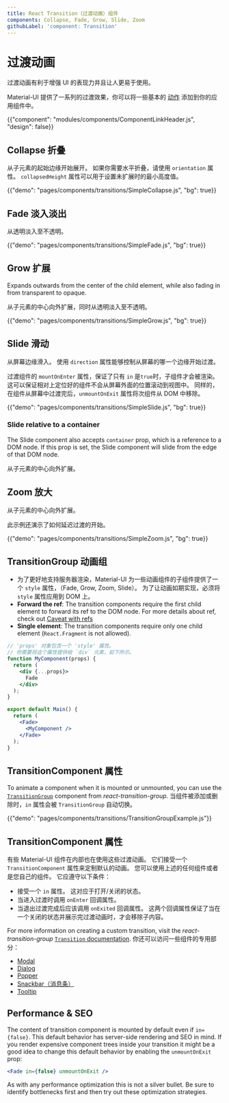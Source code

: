 ```yaml
---
title: React Transition（过渡动画）组件
components: Collapse, Fade, Grow, Slide, Zoom
githubLabel: 'component: Transition'
---
```


# 过渡动画

<p class="description">过渡动画有利于增强 UI 的表现力并且让人更易于使用。</p>

Material-UI 提供了一系列的过渡效果，你可以将一些基本的 [动作](https://material.io/design/motion/) 添加到你的应用组件中。

{{"component": "modules/components/ComponentLinkHeader.js", "design": false}}

## Collapse 折叠

从子元素的起始边缘开始展开。 如果你需要水平折叠，请使用 `orientation` 属性。 `collapsedHeight` 属性可以用于设置未扩展时的最小高度值。

{{"demo": "pages/components/transitions/SimpleCollapse.js", "bg": true}}

## Fade 淡入淡出

从透明淡入至不透明。

{{"demo": "pages/components/transitions/SimpleFade.js", "bg": true}}

## Grow 扩展

Expands outwards from the center of the child element, while also fading in from transparent to opaque.

从子元素的中心向外扩展，同时从透明淡入至不透明。

{{"demo": "pages/components/transitions/SimpleGrow.js", "bg": true}}

## Slide 滑动

从屏幕边缘滑入。 使用 `direction` 属性能够控制从屏幕的哪一个边缘开始过渡。

过渡组件的 `mountOnEnter` 属性，保证了只有 `in` 是`true`时，子组件才会被渲染。 这可以保证相对上定位好的组件不会从屏幕外面的位置滚动到视图中。 同样的， 在组件从屏幕中过渡完后，`unmountOnExit` 属性将次组件从 DOM 中移除。

{{"demo": "pages/components/transitions/SimpleSlide.js", "bg": true}}

### Slide relative to a container

The Slide component also accepts `container` prop, which is a reference to a DOM node. If this prop is set, the Slide component will slide from the edge of that DOM node.

从子元素的中心向外扩展。

## Zoom 放大

从子元素的中心向外扩展。

此示例还演示了如何延迟过渡的开始。

{{"demo": "pages/components/transitions/SimpleZoom.js", "bg": true}}

## TransitionGroup 动画组

- 为了更好地支持服务器渲染，Material-UI 为一些动画组件的子组件提供了一个 `style` 属性，（Fade, Grow, Zoom, Slide）。 为了让动画如期实现，必须将 `style` 属性应用到 DOM 上。
- **Forward the ref**: The transition components require the first child element to forward its ref to the DOM node. For more details about ref, check out [Caveat with refs](/guides/composition/#caveat-with-refs)
- **Single element**: The transition components require only one child element (`React.Fragment` is not allowed).

```jsx
// 'props' 对象包含一个 'style' 属性。
// 你需要将这个属性提供给 `div` 元素，如下所示。
function MyComponent(props) {
  return (
    <div {...props}>
      Fade
    </div>
  );
}

export default Main() {
  return (
    <Fade>
      <MyComponent />
    </Fade>
  );
}
```

## TransitionComponent 属性

To animate a component when it is mounted or unmounted, you can use the [`TransitionGroup`](http://reactcommunity.org/react-transition-group/transition-group/) component from _react-transition-group_. 当组件被添加或删除时，`in` 属性会被 `TransitionGroup` 自动切换。

{{"demo": "pages/components/transitions/TransitionGroupExample.js"}}

## TransitionComponent 属性

有些 Material-UI 组件在内部也在使用这些过渡动画。 它们接受一个 `TransitionComponent` 属性来定制默认的动画。 您可以使用上述的任何组件或者是您自己的组件。 它应遵守以下条件：

- 接受一个 `in` 属性。 这对应于打开/关闭的状态。
- 当进入过渡时调用 `onEnter` 回调属性。
- 当退出过渡完成后应该调用 `onExited` 回调属性。 这两个回调属性保证了当在一个关闭的状态并展示完过渡动画时，才会移除子内容。

For more information on creating a custom transition, visit the _react-transition-group_ [`Transition` documentation](http://reactcommunity.org/react-transition-group/transition/). 你还可以访问一些组件的专用部分：

- [Modal](/components/modal/#transitions)
- [Dialog](/components/dialogs/#transitions)
- [Popper](/components/popper/#transitions)
- [Snackbar（消息条）](/components/snackbars/#transitions)
- [Tooltip](/components/tooltips/#transitions)

## Performance & SEO

The content of transition component is mounted by default even if `in={false}`. This default behavior has server-side rendering and SEO in mind. If you render expensive component trees inside your transition it might be a good idea to change this default behavior by enabling the `unmountOnExit` prop:

```jsx
<Fade in={false} unmountOnExit />
```

As with any performance optimization this is not a silver bullet. Be sure to identify bottlenecks first and then try out these optimization strategies.
